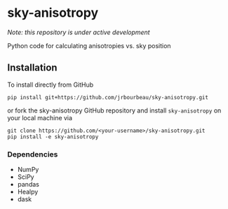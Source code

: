 # sky-anisotropy

_Note: this repository is under active development_

Python code for calculating anisotropies vs. sky position

## Installation

To install directly from GitHub

```
pip install git+https://github.com/jrbourbeau/sky-anisotropy.git
```

or fork the sky-anisotropy GitHub repository and install `sky-anisotropy` on your local machine via

```
git clone https://github.com/<your-username>/sky-anisotropy.git
pip install -e sky-anisotropy
```

### Dependencies

- NumPy
- SciPy
- pandas
- Healpy
- dask
